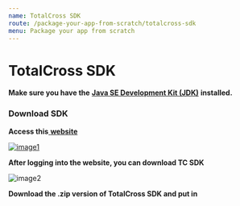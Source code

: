 ```yaml
---
name: TotalCross SDK
route: /package-your-app-from-scratch/totalcross-sdk
menu: Package your app from scratch
---
```


# TotalCross SDK

<!-- {% hint style="warning" %} -->

**Make sure you have the** [**Java SE Development Kit \(JDK\)**](https://app.gitbook.com/@totalcross/s/playbook/learn-totalcross/getting-started/basic-requirements#install-java-se-development-kit-jdk) **installed.**

<!-- {% endhint %} -->

### Download SDK

**Access this**[ **website**](http://www.superwaba.net/SDKRegistrationService/)

[![image1](https://lh4.googleusercontent.com/XGDkS9ckDHTInGeZVCKPC1aSwdqqUFE0uc84WrCyYdakYZ793u0j8krhfqp0hAZZHRKoL6T-D76S2uvrzkaP4YS7gMKP7SpPPrU_2t_ideor-ZYqJXy23icMKkSH8JI4qqX6-7LG)](http://www.superwaba.net/SDKRegistrationService/)

**After logging into the website, you can download TC SDK**

![image2](https://lh5.googleusercontent.com/-wzvsRGNjvCtEvheiHjY-9NXxQAaUQ5yAmc4ne7wMb_lxkMoWzZ71797s45gdRnboICn3l9VouXFLUECIY4wkj7kpBI-duHcWEhVTu9VAE95sPTZptQkO1zTkKQUu96mPqfOETFe)

**Download the .zip version of TotalCross SDK and put in**
